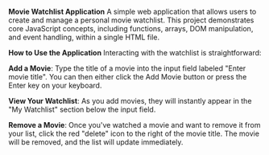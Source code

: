 **Movie Watchlist Application**
A simple web application that allows users to create and manage a personal movie watchlist. This project demonstrates core JavaScript concepts, including functions, arrays, DOM manipulation, and event handling, within a single HTML file.

**How to Use the Application**
Interacting with the watchlist is straightforward:

**Add a Movie**: Type the title of a movie into the input field labeled "Enter movie title". You can then either click the Add Movie button or press the Enter key on your keyboard.

**View Your Watchlist**: As you add movies, they will instantly appear in the "My Watchlist" section below the input field.

**Remove a Movie**: Once you've watched a movie and want to remove it from your list, click the red "delete" icon to the right of the movie title. The movie will be removed, and the list will update immediately.
